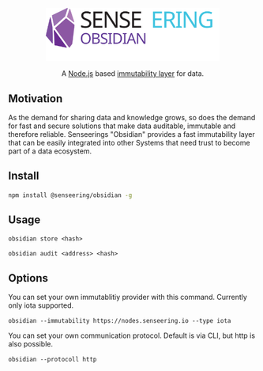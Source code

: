 <p align="center" >
  <img src="logo/logo.svg" width="70%">
</p>

<p align="center">
    A <a href="https://nodejs.org/en/">Node.js</a> based <a href="https://academy.binance.com/en/glossary/immutability">immutability layer</a> for data.
</p>

## Motivation

As the demand for sharing data and knowledge grows, so does the demand for fast and secure solutions that make data auditable, immutable and therefore reliable. Senseerings "Obsidian" provides a fast immutability layer that can be easily integrated into other Systems that need trust to become part of a data ecosystem.


## Install

```sh
npm install @senseering/obsidian -g
```


##  Usage

```
obsidian store <hash>
```

```
obsidian audit <address> <hash>
```

## Options

You can set your own immutablitiy provider with this command. Currently only iota supported.
```
obsidian --immutability https://nodes.senseering.io --type iota
```

You can set your own communication protocol. Default is via CLI, but http is also possible.
```
obsidian --protocoll http
```
